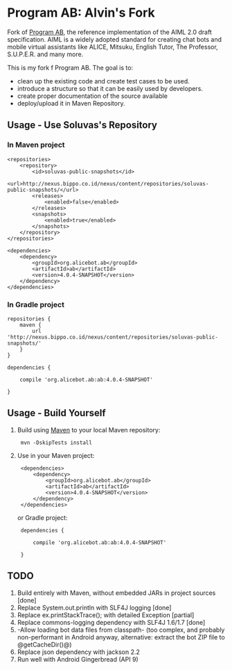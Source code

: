 # Program AB: Alvin's Fork

Fork of [Program AB](http://alicebot.blogspot.co.id/2013/01/program-ab-aiml-20-reference.html), the reference implementation of the AIML 2.0 draft specification. AIML is a widely adopted standard for creating chat bots and mobile virtual assistants like ALICE, Mitsuku, English Tutor, The Professor, S.U.P.E.R. and many more.

This is my fork f Program AB. The goal is to:

- clean up the existing code and create test cases to be used. 
- introduce a structure so that it can be easily used by developers.
- create proper documentation of the source available
- deploy/upload it in Maven Repository.

## Usage - Use Soluvas's Repository

### In Maven project

    <repositories>
        <repository>
            <id>soluvas-public-snapshots</id>
            <url>http://nexus.bippo.co.id/nexus/content/repositories/soluvas-public-snapshots/</url>
            <releases>
                <enabled>false</enabled>
            </releases>
            <snapshots>
                <enabled>true</enabled>
            </snapshots>
        </repository>
    </repositories>

    <dependencies>
        <dependency>
            <groupId>org.alicebot.ab</groupId>
            <artifactId>ab</artifactId>
            <version>4.0.4-SNAPSHOT</version>
        </dependency>
    </dependencies>

### In Gradle project

    repositories {
        maven {
            url 'http://nexus.bippo.co.id/nexus/content/repositories/soluvas-public-snapshots/'
        }
    }

    dependencies {

        compile 'org.alicebot.ab:ab:4.0.4-SNAPSHOT'

    }

## Usage - Build Yourself

1. Build using [Maven](http://maven.apache.org) to your local Maven repository:

        mvn -DskipTests install

2. Use in your Maven project:

        <dependencies>
            <dependency>
                <groupId>org.alicebot.ab</groupId>
                <artifactId>ab</artifactId>
                <version>4.0.4-SNAPSHOT</version>
            </dependency>
        </dependencies>

    or Gradle project:

        dependencies {

            compile 'org.alicebot.ab:ab:4.0.4-SNAPSHOT'

        }
    
## TODO

1. Build entirely with Maven, without embedded JARs in project sources [done]
2. Replace System.out.println with SLF4J logging [done]
3. Replace ex.printStackTrace(); with detailed Exception [partial]
4. Replace commons-logging dependency with SLF4J 1.6/1.7 [done]
5. -Allow loading bot data files from classpath- (too complex, and probably non-performant in Android anyway, alternative: extract the bot ZIP file to @getCacheDir()@)  
6. Replace json dependency with jackson 2.2
7. Run well with Android Gingerbread (API 9)
